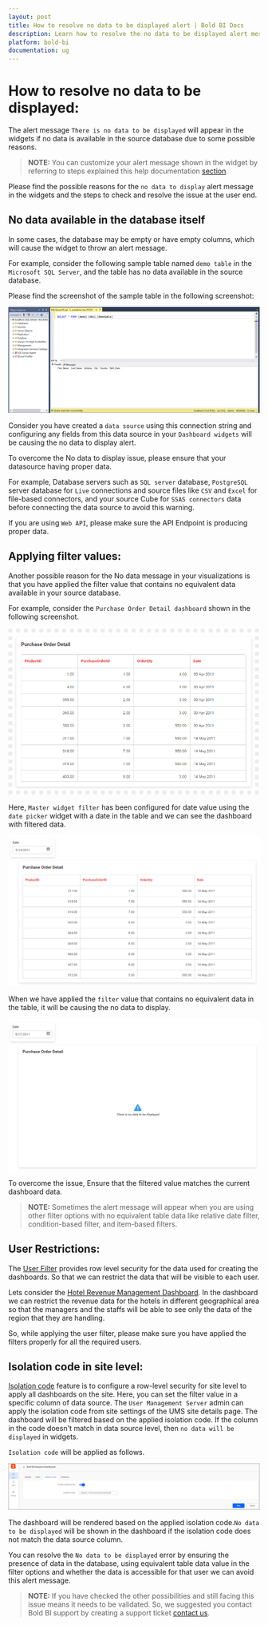 ```yaml
---
layout: post
title: How to resolve no data to be displayed alert | Bold BI Docs
description: Learn how to resolve the no data to be displayed alert message shown in dashboard widget and identify the possible reasons in Bold BI dashboard application.
platform: bold-bi
documentation: ug
---
```

# How to resolve no data to be displayed:
The alert message `There is no data to be displayed` will appear in the widgets if no data is available in the source database due to some possible reasons.

> **NOTE:** You can customize your alert message shown in the widget by referring to steps explained this help documentation [section](https://help.boldbi.com/embedded-bi/visualizing-data/working-with-widgets/customizing-container-appearance/#widgets-no-data-appearance-properties).

Please find the possible reasons for the `no data to display` alert message in the widgets and the steps to check and resolve the issue at the user end.

## No data available in the database itself
In some cases, the database may be empty or have empty columns, which will cause the widget to throw an alert message.

For example, consider the following sample table named `demo table` in the `Microsoft SQL Server`, and the table has no data available in the source database.

Please find the screenshot of the sample table in the following screenshot:

![no-data-database](/static/assets/embedded/faq/images/no-data-database.png)

Consider you have created a `data source` using this connection string and configuring any fields from this data source in your `Dashboard widgets` will be causing the no data to display alert. 

To overcome the No data to display issue, please ensure that your datasource having proper data.

For example, Database servers such as `SQL server` database, `PostgreSQL` server database for `Live` connections and source files like `CSV` and `Excel` for file-based connectors, and your source Cube for `SSAS connectors` data before connecting the data source to avoid this warning.

If you are using `Web API`, please make sure the API Endpoint is producing proper data.

## Applying filter values:

Another possible reason for the No data message in your visualizations is that you have applied the filter value that contains no equivalent data available in your source database.

For example, consider the `Purchase Order Detail dashboard` shown in the following screenshot.

![PurchaseOrderDetaildashboard](/static/assets/embedded/faq/images/Purchase-Order-Detail-dashboard.png)

Here, `Master widget filter` has been configured for date value using the `date picker` widget with a date in the table and we can see the dashboard with filtered data.

![MasteWidgetfilterConfiguration](/static/assets/embedded/faq/images/Master-Widget-filter-Configuration.png)

When we have applied the `filter` value that contains no equivalent data in the table, it will be causing the no data to display.

![No-data-displayed](/static/assets/embedded/faq/images/No-data-displayed.png)

To overcome the issue, Ensure that the filtered value matches the current dashboard data.

> **NOTE:** Sometimes the alert message will appear when you are using other filter options with no equivalent table data like relative date filter, condition-based filter, and item-based filters.

## User Restrictions:

The [User Filter](https://help.boldbi.com/cloud-bi/working-with-data-source/user-filter/) provides row level security for the data used for creating the dashboards. So that we can restrict the data that will be visible to each user. 

Lets consider the [Hotel Revenue Management Dashboard](https://www.boldbi.com/solutions/hospitality/hotel-revenue-management-dashboard). In the dashboard we can restrict the revenue data for the hotels in different geographical area so that the managers and the staffs will be able to see only the data of the region that they are handling.

So, while applying the user filter, please make sure you have applied the filters properly for all the required users.

## Isolation code in site level:

[Isolation code](https://help.boldbi.com/embedded-bi/working-with-data-source/configuring-isolation-code/) feature is to configure a row-level security for site level to apply all dashboards on the site. Here, you can set the filter value in a specific column of data source. The `User Management Server` admin can apply the isolation code from site settings of the UMS site details page. The dashboard will be filtered based on the applied isolation code. If the column in the code doesn't match in data source level, then `no data will be displayed` in widgets.

`Isolation code` will be applied as follows.

![Apply Isolation Code](/static/assets/embedded/faq/images/isolation-code-apply-configuration.png)

The dashboard will be rendered based on the applied isolation code.`No data to be displayed` will be shown in the dashboard if the isolation code does not match the data source column.

You can resolve the `No data to be displayed` error by ensuring the presence of data in the database, using equivalent table data value in the filter options and whether the data is accessible for that user we can avoid this alert message.

> **NOTE:** If you have checked the other possibilities and still facing this issue means it needs to be validated. So, we suggested you contact Bold BI support by creating a support ticket [contact us](https://www.boldbi.com/support).
